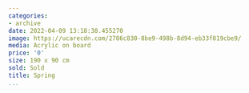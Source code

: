 ```yaml
---
categories:
- archive
date: 2022-04-09 13:18:38.455270
image: https://ucarecdn.com/2786c830-8be9-498b-8d94-eb33f819cbe9/
media: Acrylic on board
price: '0'
size: 190 x 90 cm
sold: Sold
title: Spring
...
```

